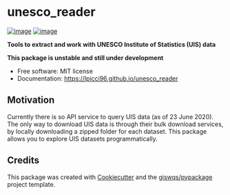 # unesco_reader


[![image](https://img.shields.io/pypi/v/unesco_reader.svg)](https://pypi.python.org/pypi/unesco_reader)
[![image](https://img.shields.io/conda/vn/conda-forge/unesco_reader.svg)](https://anaconda.org/conda-forge/unesco_reader)


**Tools to extract and work with UNESCO Institute of Statistics (UIS) data**

**This package is unstable and still under development**




-   Free software: MIT license
-   Documentation: https://lpicci96.github.io/unesco_reader
    

## Motivation
Currently there is so API service to query UIS data (as of 23 June 2020). 
The only way to download UIS data is through their bulk download services,
by locally downloading a zipped folder for each dataset. 
This package allows you to explore UIS datasets programmatically.

## Credits

This package was created with [Cookiecutter](https://github.com/cookiecutter/cookiecutter) and the [giswqs/pypackage](https://github.com/giswqs/pypackage) project template.

